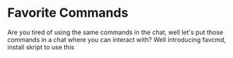# Favorite Commands
Are you tired of using the same commands in the chat, well let's put those commands in a chat where you can interact with?
Well introducing favcmd, install skript to use this
